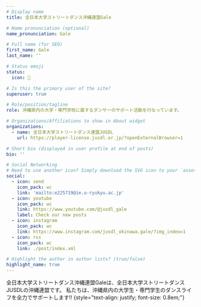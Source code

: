 ```yaml
---
# Display name
title: 全日本大学ストリートダンス沖縄連盟Gale

# Name pronunciation (optional)
name_pronunciation: Gale

# Full name (for SEO)
first_name: Gale
last_name: ''

# Status emoji
status:
  icon: 🕺

# Is this the primary user of the site?
superuser: true

# Role/position/tagline
role: 沖縄県内の大学・専門学校に属するダンサーのサポート活動を行なっています。

# Organizations/Affiliations to show in About widget
organizations:
  - name: 全日本大学ストリートダンス連盟JUSDL
    url: https://player-license.jusdl.or.jp/?openExternalBrowser=1

# Short bio (displayed in user profile at end of posts)
bio: ''

# Social Networking
# Need to use another icon? Simply download the SVG icon to your `assets/media/icons/` folder.
social:
  - icon: send
    icon_pack: wc
    link: 'mailto:e225719@ie.u-ryukyu.ac.jp'
  - icon: youtube
    icon_pack: wc
    link: https://www.youtube.com/@jusdl_gale
    label: Check our new posts
  - icon: instagram
    icon_pack: wc
    link: https://www.instagram.com/jusdl_okinawa.gale/?img_index=1
  - icon: rss
    icon_pack: wc
    link: ./post/index.xml

# Highlight the author in author lists? (true/false)
highlight_name: true
---
```


全日本大学ストリートダンス沖縄連盟Galeは、全日本大学ストリートダンスJUSDLの沖縄連盟です。
私たちは、沖縄県内の大学生・専門学生のダンスライフを全力でサポートします!!
{style="text-align: justify; font-size: 0.8em;"}
